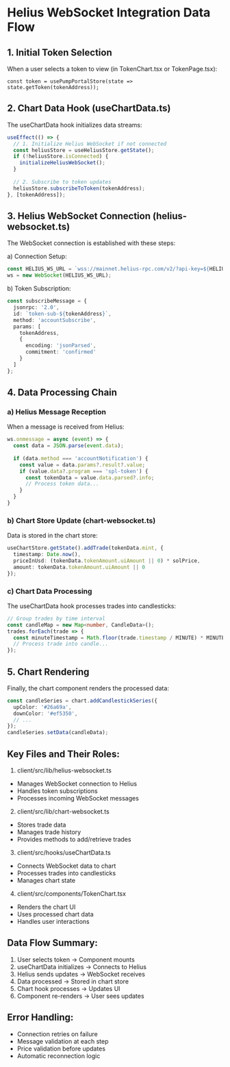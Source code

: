 # Helius WebSocket Integration Data Flow

## 1. Initial Token Selection
When a user selects a token to view (in TokenChart.tsx or TokenPage.tsx):

```tsx
const token = usePumpPortalStore(state => state.getToken(tokenAddress));
```

## 2. Chart Data Hook (useChartData.ts)
The useChartData hook initializes data streams:

```typescript
useEffect(() => {
  // 1. Initialize Helius WebSocket if not connected
  const heliusStore = useHeliusStore.getState();
  if (!heliusStore.isConnected) {
    initializeHeliusWebSocket();
  }
  
  // 2. Subscribe to token updates
  heliusStore.subscribeToToken(tokenAddress);
}, [tokenAddress]);
```

## 3. Helius WebSocket Connection (helius-websocket.ts)
The WebSocket connection is established with these steps:

a) Connection Setup:
```typescript
const HELIUS_WS_URL = `wss://mainnet.helius-rpc.com/v2/?api-key=${HELIUS_API_KEY}`;
ws = new WebSocket(HELIUS_WS_URL);
```

b) Token Subscription:
```typescript
const subscribeMessage = {
  jsonrpc: '2.0',
  id: `token-sub-${tokenAddress}`,
  method: 'accountSubscribe',
  params: [
    tokenAddress,
    {
      encoding: 'jsonParsed',
      commitment: 'confirmed'
    }
  ]
};
```

## 4. Data Processing Chain

### a) Helius Message Reception
When a message is received from Helius:
```typescript
ws.onmessage = async (event) => {
  const data = JSON.parse(event.data);
  
  if (data.method === 'accountNotification') {
    const value = data.params?.result?.value;
    if (value.data?.program === 'spl-token') {
      const tokenData = value.data.parsed?.info;
      // Process token data...
    }
  }
}
```

### b) Chart Store Update (chart-websocket.ts)
Data is stored in the chart store:
```typescript
useChartStore.getState().addTrade(tokenData.mint, {
  timestamp: Date.now(),
  priceInUsd: (tokenData.tokenAmount.uiAmount || 0) * solPrice,
  amount: tokenData.tokenAmount.uiAmount || 0
});
```

### c) Chart Data Processing
The useChartData hook processes trades into candlesticks:
```typescript
// Group trades by time interval
const candleMap = new Map<number, CandleData>();
trades.forEach(trade => {
  const minuteTimestamp = Math.floor(trade.timestamp / MINUTE) * MINUTE;
  // Process trade into candle...
});
```

## 5. Chart Rendering
Finally, the chart component renders the processed data:
```typescript
const candleSeries = chart.addCandlestickSeries({
  upColor: '#26a69a',
  downColor: '#ef5350',
  // ...
});
candleSeries.setData(candleData);
```

## Key Files and Their Roles:

1. client/src/lib/helius-websocket.ts
- Manages WebSocket connection to Helius
- Handles token subscriptions
- Processes incoming WebSocket messages

2. client/src/lib/chart-websocket.ts
- Stores trade data
- Manages trade history
- Provides methods to add/retrieve trades

3. client/src/hooks/useChartData.ts
- Connects WebSocket data to chart
- Processes trades into candlesticks
- Manages chart state

4. client/src/components/TokenChart.tsx
- Renders the chart UI
- Uses processed chart data
- Handles user interactions

## Data Flow Summary:
1. User selects token → Component mounts
2. useChartData initializes → Connects to Helius
3. Helius sends updates → WebSocket receives
4. Data processed → Stored in chart store
5. Chart hook processes → Updates UI
6. Component re-renders → User sees updates

## Error Handling:
- Connection retries on failure
- Message validation at each step
- Price validation before updates
- Automatic reconnection logic

